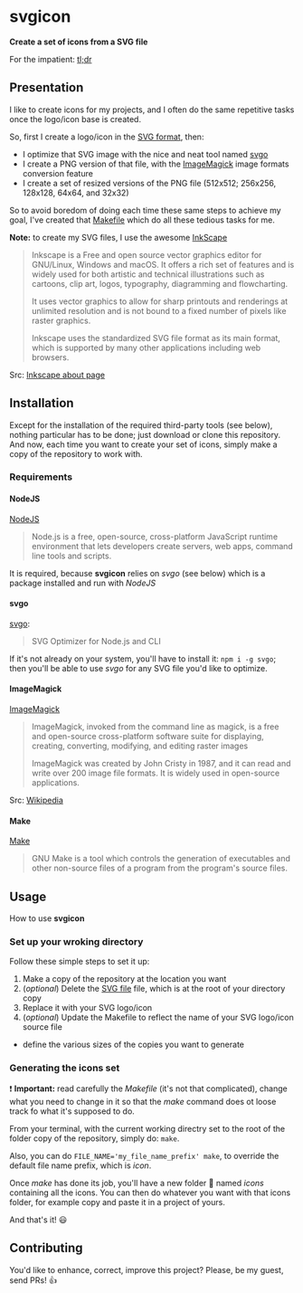 # svgicon

**Create a set of icons from a SVG file**

For the impatient: [tl;dr](#installation)

## Presentation 

I like to create icons for my projects, and I often do the same repetitive tasks once the logo/icon base is created.

So, first I create a logo/icon in the [SVG format](https://fr.wikipedia.org/wiki/Scalable_Vector_Graphics "Wikikipedia article"), then:

* I optimize that SVG image with the nice and neat tool named [svgo](https://svgo.dev/ "svgo website")
* I create a PNG version of that file, with the [ImageMagick](https://imagemagick.org/ "ImageMagick website") image formats conversion feature
* I create a set of resized versions of the PNG file (512x512; 256x256, 128x128, 64x64, and 32x32)

So to avoid boredom of doing each time these same steps to achieve my goal, I've created that [Makefile](./Makfeile) which do all these tedious tasks for me.

**Note:** to create my SVG files, I use the awesome [InkScape](https://inkscape.org/ "Inkscape website")

> Inkscape is a Free and open source vector graphics editor for GNU/Linux, Windows and macOS. It offers a rich set of features and is widely used for both artistic and technical illustrations such as cartoons, clip art, logos, typography, diagramming and flowcharting.
> 
> It uses vector graphics to allow for sharp printouts and renderings at unlimited resolution and is not bound to a fixed number of pixels like raster graphics.
> 
> Inkscape uses the standardized SVG file format as its main format, which is supported by many other applications including web browsers.

Src: [Inkscape about page](https://inkscape.org/about/ "Inkscape about page")

## Installation

Except for the installation of the required third-party tools (see below), nothing particular has to be done; just download or clone this repository.
And now, each time you want to create your set of icons, simply make a copy of the repository to work with.

### Requirements

#### NodeJS

[NodeJS](https://nodejs.org/ "NodeJS website")

> Node.js is a free, open-source, cross-platform JavaScript runtime environment that lets developers create servers, web apps, command line tools and scripts.

It is required, because **svgicon** relies on *svgo* (see below) which is a package installed and run with *NodeJS*

#### svgo

[svgo](https://github.com/svg/svgo "svgo on Github"):

> SVG Optimizer for Node.js and CLI

If it's not already on your system, you'll have to install it: `npm i -g svgo`; then you'll be able to use *svgo* for any SVG file you'd like to optimize.

#### ImageMagick

[ImageMagick](https://imagemagick.org/ "ImageMagick website")

> ImageMagick, invoked from the command line as magick, is a free and open-source cross-platform software suite for displaying, creating, converting, modifying, and editing raster images
> 
> ImageMagick was created by John Cristy in 1987, and it can read and write over 200 image file formats. It is widely used in open-source applications. 

Src: [Wikipedia](https://en.wikipedia.org/wiki/ImageMagick "Article on WIkipedia")

#### Make

[Make](https://www.gnu.org/software/make/ "GNU Make website")

> GNU Make is a tool which controls the generation of executables and other non-source files of a program from the program's source files.

## Usage 

How to use **svgicon**

### Set up your wroking directory

Follow these simple steps to set it up:

1. Make a copy of the repository at the location you want
2. (*optional*) Delete the [SVG file](./icon-1024x1024.png) file, which is at the root of your directory copy 
3. Replace it with your SVG logo/icon
4. (*optional*) Update the Makefile to reflect the name of your SVG logo/icon source file
  - define the various sizes of the copies you want to generate

### Generating the icons set

:exclamation: **Important:** read carefully the *Makefile* (it's not that complicated), change what you need to change in it so that the *make* command does ot loose track fo what it's supposed to do.

From your terminal, with the current working directry set to the root of the folder copy of the repository, simply do: `make`.

Also, you can do `FILE_NAME='my_file_name_prefix' make`, to override the default file name prefix, which is *icon*.

Once *make* has done its job, you'll have a new folder :file_folder: named *icons* containing all the icons.
You can then do whatever you want with that icons folder, for example copy and paste it in a project of yours.

And that's it! :smiley:

## Contributing

You'd like to enhance, correct, improve this project? Please, be my guest, send PRs! :thumbsup:
